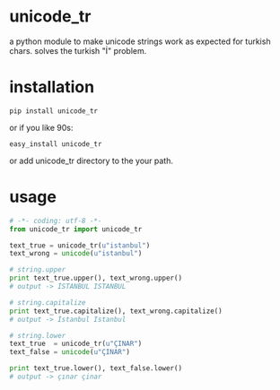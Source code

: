 unicode_tr
==========

a python module to make unicode strings work as expected for turkish chars. solves the turkish "İ" problem.

installation
==========

```
pip install unicode_tr
```
or if you like 90s:

```
easy_install unicode_tr
```

or add unicode_tr directory to the your path.

usage
============

```python
# -*- coding: utf-8 -*-
from unicode_tr import unicode_tr

text_true = unicode_tr(u"istanbul")
text_wrong = unicode(u"istanbul")

# string.upper
print text_true.upper(), text_wrong.upper()
# output -> İSTANBUL ISTANBUL

# string.capitalize
print text_true.capitalize(), text_wrong.capitalize()
# output -> İstanbul Istanbul

# string.lower 
text_true  = unicode_tr(u"ÇINAR")
text_false = unicode(u"ÇINAR")

print text_true.lower(), text_false.lower()
# output -> çınar çinar

```




